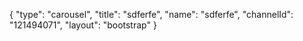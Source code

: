 {
    "type": "carousel",
    "title": "sdferfe",
    "name": "sdferfe",
    "channelId": "121494071",
    "layout": "bootstrap"
}